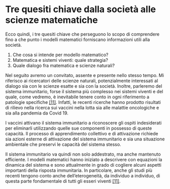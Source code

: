 # Tre quesiti chiave dalla società alle scienze matematiche

Ecco quindi, i tre quesiti chiave che perseguono lo scopo di comprendere fino a che punto i modelli matematici forniscano informazioni utili alla società.

1. Che cosa si intende per modello matematico?
2. Matematica e sistemi viventi: quale strategia?
3. Quale dialogo fra matematica e scienze naturali?

Nel seguito avremo un convitato, assente e presente nello stesso tempo. Mi riferisco ai ricercatori delle scienze naturali, potenzialmente interessati al dialogo sia con le scienze esatte e sia con la società. Inoltre, parleremo del sistema immunitario, forse il sistema più complesso nei sistemi viventi e del quale, come vedremo, è inevitabile tenere conto in ogni riferimento a patologie specifiche [\[11\]](riferimenti-bibliografici.md). Infatti, le recenti ricerche hanno prodotto risultati di rilievo nella ricerca sui vaccini nella lotta sia alle malattie oncologiche e sia alla pandemia da Covid 19.

I vaccini attivano il sistema immunitario a riconoscere gli ospiti indesiderati per eliminarli utilizzando quelle sue componenti in possesso di queste capacità. Il processo di apprendimento collettivo e di attivazione richiede sia azioni esterne di attivazione del sistema immunitario e sia una situazione ambientale che preservi le capacità del sistema stesso.

Il sistema immunitario va quindi non solo addestrato, ma anche mantenuto efficiente. I modelli matematici hanno iniziato a descrivere con equazioni la dinamica del sistema e sono attualmente in grado di cogliere alcuni aspetti importanti della risposta immunitaria. In particolare, anche gli studi più recenti tengono conto anche dell’eterogeneità, da individuo a individuo, di questa parte fondamentale di tutti gli esseri viventi [\[11\]](riferimenti-bibliografici.md).
